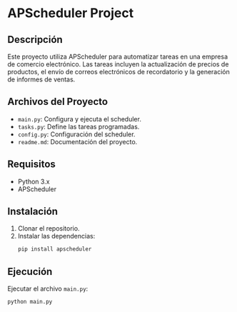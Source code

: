 # APScheduler Project

## Descripción
Este proyecto utiliza APScheduler para automatizar tareas en una empresa de comercio electrónico. Las tareas incluyen la actualización de precios de productos, el envío de correos electrónicos de recordatorio y la generación de informes de ventas.

## Archivos del Proyecto
- `main.py`: Configura y ejecuta el scheduler.
- `tasks.py`: Define las tareas programadas.
- `config.py`: Configuración del scheduler.
- `readme.md`: Documentación del proyecto.

## Requisitos
- Python 3.x
- APScheduler

## Instalación
1. Clonar el repositorio.
2. Instalar las dependencias:
    ```bash
    pip install apscheduler
    ```

## Ejecución
Ejecutar el archivo `main.py`:
```bash
python main.py
